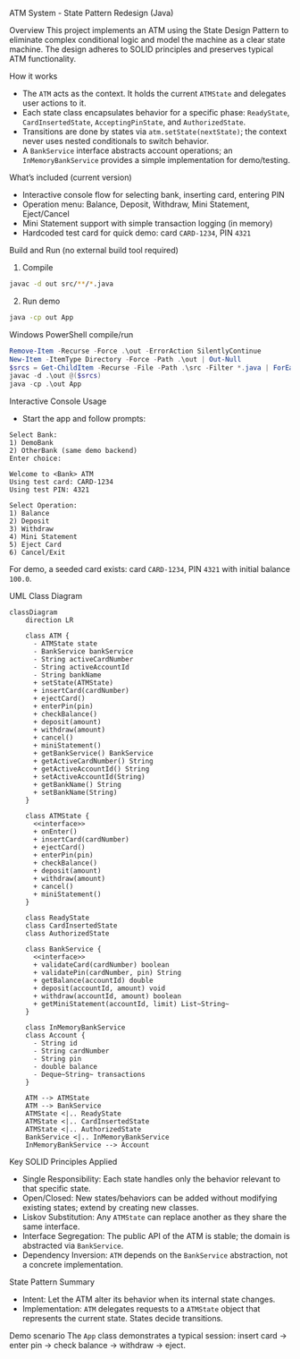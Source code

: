 ATM System - State Pattern Redesign (Java)

Overview
This project implements an ATM using the State Design Pattern to eliminate complex conditional logic and model the machine as a clear state machine. The design adheres to SOLID principles and preserves typical ATM functionality.

How it works
- The `ATM` acts as the context. It holds the current `ATMState` and delegates user actions to it.
- Each state class encapsulates behavior for a specific phase: `ReadyState`, `CardInsertedState`, `AcceptingPinState`, and `AuthorizedState`.
- Transitions are done by states via `atm.setState(nextState)`; the context never uses nested conditionals to switch behavior.
- A `BankService` interface abstracts account operations; an `InMemoryBankService` provides a simple implementation for demo/testing.

What’s included (current version)
- Interactive console flow for selecting bank, inserting card, entering PIN
- Operation menu: Balance, Deposit, Withdraw, Mini Statement, Eject/Cancel
- Mini Statement support with simple transaction logging (in memory)
- Hardcoded test card for quick demo: card `CARD-1234`, PIN `4321`

Build and Run (no external build tool required)
1) Compile
```bash
javac -d out src/**/*.java
```

2) Run demo
```bash
java -cp out App
```

Windows PowerShell compile/run
```powershell
Remove-Item -Recurse -Force .\out -ErrorAction SilentlyContinue
New-Item -ItemType Directory -Force -Path .\out | Out-Null
$srcs = Get-ChildItem -Recurse -File -Path .\src -Filter *.java | ForEach-Object FullName
javac -d .\out @($srcs)
java -cp .\out App
```

Interactive Console Usage
- Start the app and follow prompts:
```
Select Bank:
1) DemoBank
2) OtherBank (same demo backend)
Enter choice:

Welcome to <Bank> ATM
Using test card: CARD-1234
Using test PIN: 4321

Select Operation:
1) Balance
2) Deposit
3) Withdraw
4) Mini Statement
5) Eject Card
6) Cancel/Exit
```
For demo, a seeded card exists: card `CARD-1234`, PIN `4321` with initial balance `100.0`.

UML Class Diagram
```mermaid
classDiagram
    direction LR

    class ATM {
      - ATMState state
      - BankService bankService
      - String activeCardNumber
      - String activeAccountId
      - String bankName
      + setState(ATMState)
      + insertCard(cardNumber)
      + ejectCard()
      + enterPin(pin)
      + checkBalance()
      + deposit(amount)
      + withdraw(amount)
      + cancel()
      + miniStatement()
      + getBankService() BankService
      + getActiveCardNumber() String
      + getActiveAccountId() String
      + setActiveAccountId(String)
      + getBankName() String
      + setBankName(String)
    }

    class ATMState {
      <<interface>>
      + onEnter()
      + insertCard(cardNumber)
      + ejectCard()
      + enterPin(pin)
      + checkBalance()
      + deposit(amount)
      + withdraw(amount)
      + cancel()
      + miniStatement()
    }

    class ReadyState
    class CardInsertedState
    class AuthorizedState

    class BankService {
      <<interface>>
      + validateCard(cardNumber) boolean
      + validatePin(cardNumber, pin) String
      + getBalance(accountId) double
      + deposit(accountId, amount) void
      + withdraw(accountId, amount) boolean
      + getMiniStatement(accountId, limit) List~String~
    }

    class InMemoryBankService
    class Account {
      - String id
      - String cardNumber
      - String pin
      - double balance
      - Deque~String~ transactions
    }

    ATM --> ATMState
    ATM --> BankService
    ATMState <|.. ReadyState
    ATMState <|.. CardInsertedState
    ATMState <|.. AuthorizedState
    BankService <|.. InMemoryBankService
    InMemoryBankService --> Account
```

Key SOLID Principles Applied
- Single Responsibility: Each state handles only the behavior relevant to that specific state.
- Open/Closed: New states/behaviors can be added without modifying existing states; extend by creating new classes.
- Liskov Substitution: Any `ATMState` can replace another as they share the same interface.
- Interface Segregation: The public API of the ATM is stable; the domain is abstracted via `BankService`.
- Dependency Inversion: `ATM` depends on the `BankService` abstraction, not a concrete implementation.

State Pattern Summary
- Intent: Let the ATM alter its behavior when its internal state changes.
- Implementation: `ATM` delegates requests to a `ATMState` object that represents the current state. States decide transitions.

Demo scenario
The `App` class demonstrates a typical session: insert card → enter pin → check balance → withdraw → eject.



